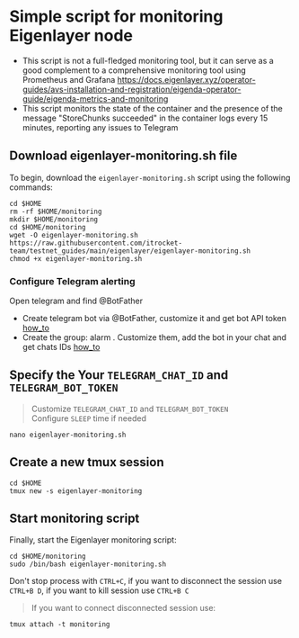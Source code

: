 # Simple script for monitoring Eigenlayer node
- This script is not a full-fledged monitoring tool, but it can serve as a good complement to a comprehensive monitoring tool using Prometheus and Grafana https://docs.eigenlayer.xyz/operator-guides/avs-installation-and-registration/eigenda-operator-guide/eigenda-metrics-and-monitoring
- This script monitors the state of the container and the presence of the message "StoreChunks succeeded" in the container logs every 15 minutes, reporting any issues to Telegram

## Download eigenlayer-monitoring.sh file
To begin, download the `eigenlayer-monitoring.sh` script using the following commands:
```
cd $HOME
rm -rf $HOME/monitoring
mkdir $HOME/monitoring
cd $HOME/monitoring
wget -O eigenlayer-monitoring.sh https://raw.githubusercontent.com/itrocket-team/testnet_guides/main/eigenlayer/eigenlayer-monitoring.sh
chmod +x eigenlayer-monitoring.sh
```

### Configure Telegram alerting
Open telegram and find @BotFather 
- Create telegram bot via @BotFather, customize it and get bot API token [how_to](https://www.siteguarding.com/en/how-to-get-telegram-bot-api-token)
- Create the group: alarm . Customize them, add the bot in your chat and get chats IDs [how_to](https://stackoverflow.com/questions/32423837/telegram-bot-how-to-get-a-group-chat-id)

## Specify the Your `TELEGRAM_CHAT_ID` and `TELEGRAM_BOT_TOKEN`  
>Customize `TELEGRAM_CHAT_ID` and `TELEGRAM_BOT_TOKEN`  
>Configure `SLEEP` time if needed
```
nano eigenlayer-monitoring.sh
```

## Create a new tmux session 
```
cd $HOME
tmux new -s eigenlayer-monitoring
```

## Start monitoring script
Finally, start the Eigenlayer monitoring script:
```
cd $HOME/monitoring
sudo /bin/bash eigenlayer-monitoring.sh
```

Don't stop process with `CTRL+C`, if you want to disconnect the session use `CTRL+B D`, if you want to kill session use `CTRL+B C`

>If you want to connect disconnected session use:
```
tmux attach -t monitoring
```
